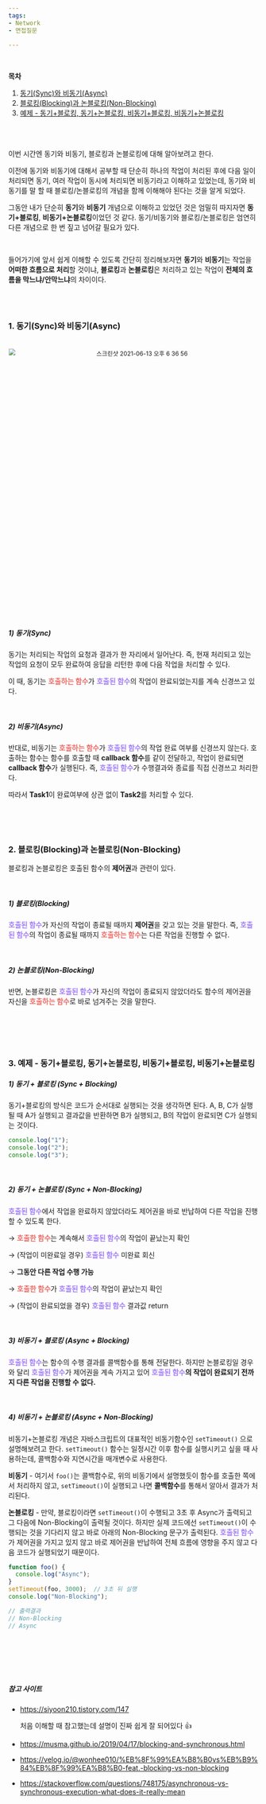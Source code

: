 ```yaml
---
tags:
- Network
- 면접질문

---
```


<br/>

**목차**

1. <a href="#title1">동기(Sync)와 비동기(Async)</a>
2. <a href="#title2">블로킹(Blocking)과 논블로킹(Non-Blocking)</a>
3. <a href="#title3">예제 - 동기+블로킹, 동기+논블로킹, 비동기+블로킹, 비동기+논블로킹</a>

<br/>

<br/>

이번 시간엔 동기와 비동기, 블로킹과 논블로킹에 대해 알아보려고 한다.

이전에 동기와 비동기에 대해서 공부할 때 단순히 하나의 작업이 처리된 후에 다음 일이 처리되면 동기, 여러 작업이 동시에 처리되면 비동기라고 이해하고 있었는데, 동기와 비동기를 말 할 때 블로킹/논블로킹의 개념을 함께 이해해야 된다는 것을 알게 되었다.

그동안 내가 단순히 **동기**와 **비동기** 개념으로 이해하고 있었던 것은 엄밀히 따지자면 **동기+블로킹**, **비동기+논블로킹**이었던 것 같다. 동기/비동기와 블로킹/논블로킹은 엄연히 다른 개념으로 한 번 짚고 넘어갈 필요가 있다.

<br/>

들어가기에 앞서 쉽게 이해할 수 있도록 간단히 정리해보자면 **동기**와 **비동기**는 작업을 **어떠한 흐름으로 처리**할 것이냐, **블로킹**과 **논블로킹**은 처리하고 있는 작업이 **전체의 흐름을 막느냐/안막느냐**의 차이이다.

<br/>

<br/>

<h3 id="title1">1. 동기(Sync)와 비동기(Async)</h3>

<br/>

<center><img width="618" alt="스크린샷 2021-06-13 오후 6 36 56" src="https://user-images.githubusercontent.com/33229855/121802264-68b79100-cc76-11eb-81b9-5959baf90956.png" style="zoom:85%;" ></center>

<br/>

##### **1) 동기(Sync)**

동기는 처리되는 작업의 요청과 결과가 한 자리에서 일어난다. 즉, 현재 처리되고 있는 작업의 요청이 모두 완료하여 응답을 리턴한 후에 다음 작업을 처리할 수 있다.

이 때, 동기는 <b style="color:#EC6B66">호출하는 함수</b>가 <b style="color:#A27DF7">호출된 함수</b>의 작업이 완료되었는지를 계속 신경쓰고 있다.

<br/>

##### **2) 비동기(Async)**

반대로, 비동기는 <b style="color:#EC6B66">호출하는 함수</b>가 <b style="color:#A27DF7">호출된 함수</b>의 작업 완료 여부를 신경쓰지 않는다. 호출하는 함수는 함수를 호출할 때 **callback 함수**를 같이 전달하고, 작업이 완료되면 **callback 함수**가 실행된다. 즉, <b style="color:#A27DF7">호출된 함수</b>가 수행결과와 종료를 직접 신경쓰고 처리한다.

따라서 **Task1**이 완료여부에 상관 없이 **Task2**를 처리할 수 있다.

<br/>

<br/>

<br/>

<h3 id="title2">2. 블로킹(Blocking)과 논블로킹(Non-Blocking)</h3>

블로킹과 논블로킹은 호출된 함수의 **제어권**과 관련이 있다.

<br/>

##### **1) 블로킹(Blocking)**

<b style="color:#A27DF7">호출된 함수</b>가 자신의 작업이 종료될 때까지 **제어권**을 갖고 있는 것을 말한다. 즉, <b style="color:#A27DF7">호출된 함수</b>의 작업이 종료될 때까지 <b style="color:#EC6B66">호출하는 함수</b>는 다른 작업을 진행할 수 없다.

<br/>

##### **2) 논블로킹(Non-Blocking)**

반면, 논블로킹은 <b style="color:#A27DF7">호출된 함수</b>가 자신의 작업이 종료되지 않았더라도 함수의 제어권을 자신을 <b style="color:#EC6B66">호출하는 함수</b>로 바로 넘겨주는 것을 말한다.

<br/><br/>

<br/>

### 3. 예제 - 동기+블로킹, 동기+논블로킹, 비동기+블로킹, 비동기+논블로킹 

##### 1) 동기 + 블로킹 (Sync + Blocking)

동기+블로킹의 방식은 코드가 순서대로 실행되는 것을 생각하면 된다. A, B, C가 실행될 때 A가 실행되고 결과값을 반환하면 B가 실행되고, B의 작업이 완료되면 C가 실행되는 것이다.

```javascript
console.log("1");
console.log("2");
console.log("3");
```

<br/>

##### 2) 동기 + 논블로킹 (Sync + Non-Blocking)

 <b style="color:#A27DF7">호출된 함수</b>에서 작업을 완료하지 않았더라도 제어권을 바로 반납하여 다른 작업을 진행할 수 있도록 한다.

→  <b style="color:#EC6B66">호출한 함수</b>는 계속해서  <b style="color:#A27DF7">호출된 함수</b>의 작업이 끝났는지 확인

→ (작업이 미완료일 경우) <b style="color:#A27DF7">호출된 함수</b> 미완료 회신

→ **그동안 다른 작업 수행 가능**

→  <b style="color:#EC6B66">호출한 함수</b>가  <b style="color:#A27DF7">호출된 함수</b>의 작업이 끝났는지 확인

→ (작업이 완료되었을 경우)  <b style="color:#A27DF7">호출된 함수</b> 결과값 return

<br/>

##### **3) 비동기 + 블로킹 (Async + Blocking)**

 <b style="color:#A27DF7">호출된 함수</b>는 함수의 수행 결과를 콜백함수를 통해 전달한다. 하지만 논블로킹일 경우와 달리  <b style="color:#A27DF7">호출된 함수</b>가 제어권을 계속 가지고 있어 <b style="color:#A27DF7">호출된 함수</b>**의 작업이 완료되기 전까지 다른 작업을 진행할 수 없다.**

<br/>

##### **4) 비동기 + 논블로킹 (Async + Non-Blocking)**

비동기+논블로킹 개념은 자바스크립트의 대표적인 비동기함수인 `setTimeout()` 으로 설명해보려고 한다. `setTimeout()`  함수는 일정시간 이후 함수를 실행시키고 싶을 때 사용하는데, 콜백함수와 지연시간을 매개변수로 사용한다.

**비동기** - 여기서 `foo()`는 콜백함수로, 위의 비동기에서 설명했듯이 함수를 호출한 쪽에서 처리하지 않고, `setTimeout()`이 실행되고 나면 **콜백함수**를 통해서 알아서 결과가 처리된다.

**논블로킹** - 만약, 블로킹이라면 `setTimeout()`이 수행되고 3초 후 Async가 출력되고 그 다음에 Non-Blocking이 출력될 것이다. 하지만 실제 코드에선 `setTimeout()`이 수행되는 것을 기다리지 않고 바로 아래의 Non-Blocking 문구가 출력된다. <b style="color:#A27DF7"> 호출된 함수</b>가 제어권을 가지고 있지 않고 바로 제어권을 반납하여 전체 흐름에 영향을 주지 않고 다음 코드가 실행되었기 때문이다.

```javascript
function foo() {
  console.log("Async");
}
setTimeout(foo, 3000);	// 3초 뒤 실행
console.log("Non-Blocking");

// 출력결과
// Non-Blocking
// Async
```

<br/>

##### <br/><br/>

<h5 id="title2">참고 사이트</h5>

- https://siyoon210.tistory.com/147

  처음 이해할 때 참고했는데 설명이 진짜 쉽게 잘 되어있다 👍

- https://musma.github.io/2019/04/17/blocking-and-synchronous.html

- https://velog.io/@wonhee010/%EB%8F%99%EA%B8%B0vs%EB%B9%84%EB%8F%99%EA%B8%B0-feat.-blocking-vs-non-blocking

- https://stackoverflow.com/questions/748175/asynchronous-vs-synchronous-execution-what-does-it-really-mean

<br/><br/><br/><br/>